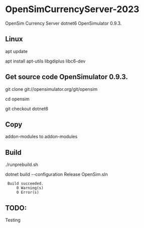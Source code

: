 # OpenSimCurrencyServer-2023
OpenSim Currency Server  dotnet6 OpenSimulator 0.9.3.

## Linux
apt update

apt install apt-utils libgdiplus libc6-dev

## Get source code OpenSimulator 0.9.3.
git clone git://opensimulator.org/git/opensim

cd opensim

git checkout dotnet6

## Copy 
addon-modules to addon-modules

## Build
./runprebuild.sh

dotnet build --configuration Release OpenSim.sln

     Build succeeded.
         0 Warning(s)
         0 Error(s)

## TODO:
Testing
